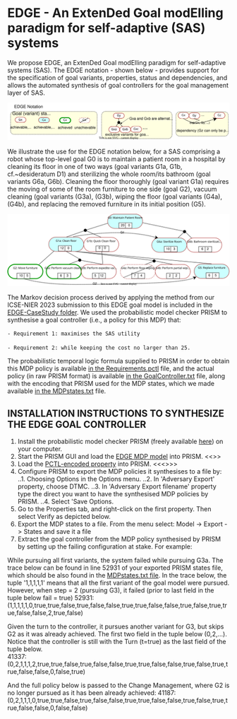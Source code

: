 # EDGE - An ExtenDed Goal modElling paradigm for self-adaptive (SAS) systems

We propose EDGE, an ExtenDed Goal modElling paradigm for self-adaptive systems (SAS). The EDGE notation - shown below - provides support for the specification of goal variants, properties, status and dependencies, and allows the automated synthesis of goal controllers for the goal management layer of SAS.

![EDGE Notation](EDGENotation.svg)

We illustrate the use for the EDGE notation below, for a SAS comprising a robot whose top-level goal G0 is to maintain a patient room in a hospital by cleaning its floor in one of two ways (goal variants G1a, G1b, cf.~desideratum D1) and sterilizing the whole room/its bathroom (goal variants G6a, G6b). Cleaning the floor thoroughly (goal variant G1a) requires the moving of some of the room furniture to one side (goal G2), vacuum cleaning (goal variants (G3a), (G3b), wiping the floor (goal variants (G4a), (G4b), and replacing the removed furniture in its initial position (G5).

![Keeping Clean](KeepingClean.svg)

The Markov decision process derived by applying the method from our ICSE-NIER 2023 submission to this EDGE goal model is included in the [EDGE-CaseStudy folder](EDGE-CaseStudy). We used the probabilistic model checker PRISM to synthesise a goal controller (i.e., a policy for this MDP) that:
    
    - Requirement 1: maximises the SAS utility 
    
    - Requirement 2: while keeping the cost no larger than 25. 
    
The probabilistic temporal logic formula supplied to PRISM in order to obtain this MDP policy is available [in the Requirements.pctl](EDGE-CaseStudy/Requirements.pctl) file, and the actual policy (in raw PRISM format) is available [in the GoalController.txt](EDGE-CaseStudy/GoalController.txt) file, along with the encoding that PRISM used for the MDP states, which we made available [in the MDPstates.txt](EDGE-CaseStudy/MDPstates.txt) file.


## INSTALLATION INSTRUCTIONS TO SYNTHESIZE THE EDGE GOAL CONTROLLER
1. Install the probabilistic model checker PRISM (freely available [here](https://www.prismmodelchecker.org/download.php)) on your computer.
2. Start the PRISM GUI and load the [EDGE MDP model](EDGE-CaseStudy/EDGE_MDP.pm) into PRISM. 
<<<PRISM screenshot to be loaded here>>>
3. Load the [PCTL-encoded property](EDGE-CaseStudy/Requirements.pctl) into PRISM. 
<<<<We add a screenshot with the property loaded into PRISM below this step.>>>>
4. Configure PRISM to export the MDP policies it synthesises to a file by:    
..1. Choosing Options in the Options menu.
..2. In 'Adversary Export' property, choose DTMC.
..3. In 'Adversary Export filename' property type the direct you want to have the synthesised MDP policies by PRISM.
..4. Select 'Save Options.
5. Go to the Properties tab, and right-click on the first property. Then select Verify as depicted below.
6. Export the MDP states to a file. From the menu select: Model -> Export -> States and save it a file
7. Extract the goal controller from the MDP policy synthesised by PRISM by setting up the failing configuration at stake. For example:

While pursuing all first variants, the system failed while pursuing G3a. The trace below can be found in line 52931 of your exported PRISM states file, which should be also found in the [MDPstates.txt file](EDGE-CaseStudy/MDPstates.txt). In the trace below, the tuple '1,1,1,1,1' means that all the first variant of the goal model were pursued. However, when step = 2 (pursuing G3), it failed (prior to last field in the tuple below fail = true)
52931:(1,1,1,1,1,0,true,true,false,true,false,false,true,true,false,false,true,false,true,true,false,false,2,true,false)

Given the turn to the controller, it pursues another variant for G3, but skips G2 as it was already achieved. The first two field in the tuple below (0,2,...). Notice that the controller is still with the Turn (t=true) as the last field of the tuple below.  
41337:(0,2,1,1,1,2,true,true,false,true,false,false,true,true,false,false,true,false,true,true,false,false,0,false,true)

And the full policy below is passed to the Change Management, where G2 is no longer pursued as it has been already achieved:
41187:(0,2,1,1,1,0,true,true,false,true,false,false,true,true,false,false,true,false,true,true,false,false,0,false,false)
